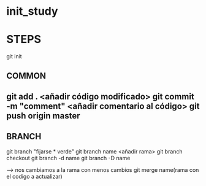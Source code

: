 # init_study
<h1>STEPS</h1>
git init  <inicializar repo>

COMMON
---
git add . 			<añadir código modificado>
git commit -m "comment" 	<añadir comentario al código>
git push origin master 		<subir codigo de la rama>
---

BRANCH
---
git branch 		<visualizar ramas> "fijarse * verde"
git branch name 	<añadir rama>
git branch checkout 	<cambiar de rama> 
git branch -d name	<eliminar rama>
git branch -D name	<eliminar ramam forzada>

--> nos cambiamos a la rama con menos cambios
git merge name(rama con el codigo a actualizar)
